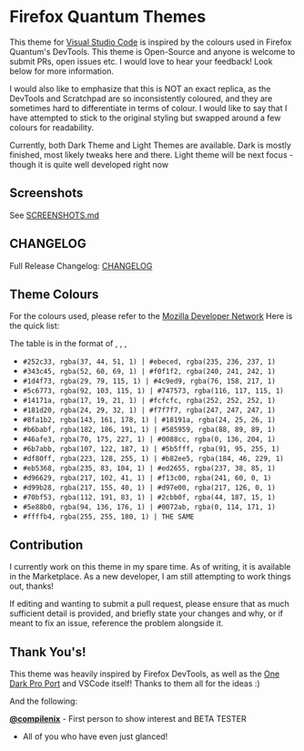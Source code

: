 # Firefox Quantum Themes

This theme for [Visual Studio Code](https://code.visualstudio.com) is inspired by the colours used in Firefox Quantum's DevTools. This theme is Open-Source and anyone is welcome to submit PRs, open issues etc. I would love to hear your feedback! Look below for more information.

I would also like to emphasize that this is NOT an exact replica, as the DevTools and Scratchpad are so inconsistently coloured, and they are sometimes hard to differentiate in terms of colour. I would like to say that I have attempted to stick to the original styling but swapped around a few colours for readability.

Currently, both Dark Theme and Light Themes are available. Dark is mostly finished, most likely tweaks here and there. Light theme will be next focus - though it is quite well developed right now

## Screenshots

See [SCREENSHOTS.md](https://github.com/beastdestroyer/vscode-firefox-quantum-themes/blob/master/test%20files/screenshots/SCREENSHOTS.md)

## CHANGELOG

Full Release Changelog: [CHANGELOG](https://github.com/beastdestroyer/vscode-firefox-quantum-themes/blob/master/CHANGELOG.md)

## Theme Colours

For the colours used, please refer to the [Mozilla Developer Network](https://developer.mozilla.org/en-US/docs/Tools/DevToolsColors)
Here is the quick list:

The table is in the format of <DARK HEXADECIMAL>, <DARK RGBA> , <LIGHT HEXADECIMAL>, <LIGHT RGBA>

- `#252c33, rgba(37, 44, 51, 1) | #ebeced, rgba(235, 236, 237, 1)`
- `#343c45, rgba(52, 60, 69, 1) | #f0f1f2, rgba(240, 241, 242, 1)`
- `#1d4f73, rgba(29, 79, 115, 1) | #4c9ed9, rgba(76, 158, 217, 1)`
- `#5c6773, rgba(92, 103, 115, 1) | #747573, rgba(116, 117, 115, 1)`
- `#14171a, rgba(17, 19, 21, 1) | #fcfcfc, rgba(252, 252, 252, 1)`
- `#181d20, rgba(24, 29, 32, 1) | #f7f7f7, rgba(247, 247, 247, 1)`
- `#8fa1b2, rgba(143, 161, 178, 1) | #18191a, rgba(24, 25, 26, 1)`
- `#b6babf, rgba(182, 186, 191, 1) | #585959, rgba(88, 89, 89, 1)`
- `#46afe3, rgba(70, 175, 227, 1) | #0088cc, rgba(0, 136, 204, 1)`
- `#6b7abb, rgba(107, 122, 187, 1) | #5b5fff, rgba(91, 95, 255, 1)`
- `#df80ff, rgba(223, 128, 255, 1) | #b82ee5, rgba(184, 46, 229, 1)`
- `#eb5368, rgba(235, 83, 104, 1) | #ed2655, rgba(237, 38, 85, 1)`
- `#d96629, rgba(217, 102, 41, 1) | #f13c00, rgba(241, 60, 0, 1)`
- `#d99b28, rgba(217, 155, 40, 1) | #d97e00, rgba(217, 126, 0, 1)`
- `#70bf53, rgba(112, 191, 83, 1) | #2cbb0f, rgba(44, 187, 15, 1)`
- `#5e88b0, rgba(94, 136, 176, 1) | #0072ab, rgba(0, 114, 171, 1)`
- `#ffffb4, rgba(255, 255, 180, 1) | THE SAME`

## Contribution

I currently work on this theme in my spare time. As of writing, it is available in the Marketplace. As a new developer, I am still attempting to work things out, thanks!

If editing and wanting to submit a pull request, please ensure that as much sufficient detail is provided, and briefly state your changes and why, or if meant to fix an issue, reference the problem alongside it.

## Thank You's!

This theme was heavily inspired by Firefox DevTools, as well as the [One Dark Pro Port](https://github.com/Binaryify/OneDark-Pro) and VSCode itself! Thanks to them all for the ideas :)

And the following:

[**@compilenix**](https://github.com/compilenix) - First person to show interest and BETA TESTER

- All of you who have even just glanced!
